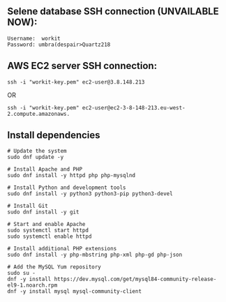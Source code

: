## Selene database SSH connection (UNVAILABLE NOW):
```
Username:  workit
Password: umbra(despair>Quartz218
```

## AWS EC2 server SSH connection:
```
ssh -i "workit-key.pem" ec2-user@3.8.148.213
```
OR
```
ssh -i "workit-key.pem" ec2-user@ec2-3-8-148-213.eu-west-2.compute.amazonaws.
```

## Install dependencies
```
# Update the system
sudo dnf update -y

# Install Apache and PHP
sudo dnf install -y httpd php php-mysqlnd

# Install Python and development tools
sudo dnf install -y python3 python3-pip python3-devel

# Install Git
sudo dnf install -y git

# Start and enable Apache
sudo systemctl start httpd
sudo systemctl enable httpd

# Install additional PHP extensions
sudo dnf install -y php-mbstring php-xml php-gd php-json

# Add the MySQL Yum repository
sudo su -
dnf -y install https://dev.mysql.com/get/mysql84-community-release-el9-1.noarch.rpm
dnf -y install mysql mysql-community-client
```